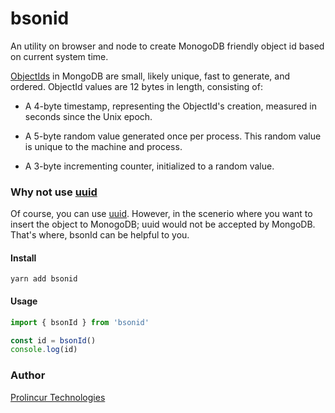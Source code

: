 # bsonid

An utility on browser and node to create MonogoDB friendly object id based on current system time.

[ObjectIds](https://www.mongodb.com/docs/manual/reference/bson-types/#objectid) in MongoDB are small, likely unique, fast to generate, and ordered. ObjectId values are 12 bytes in length, consisting of:

- A 4-byte timestamp, representing the ObjectId's creation, measured in seconds since the Unix epoch.

- A 5-byte random value generated once per process. This random value is unique to the machine and process.

- A 3-byte incrementing counter, initialized to a random value.

### Why not use [uuid](https://www.npmjs.com/package/uuid)
Of course, you can use [uuid](https://www.npmjs.com/package/uuid). However, in the scenerio where you want to insert the object to MonogoDB; uuid would not be accepted by MongoDB. That's where, bsonId can be helpful to you.

#### Install

`yarn add bsonid`

#### Usage

```javascript
import { bsonId } from 'bsonid'

const id = bsonId()
console.log(id)

```

### Author

[Prolincur Technologies](https://prolincur.com)
